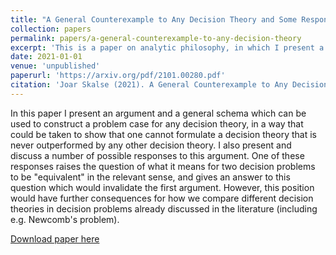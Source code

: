 ```yaml
---
title: "A General Counterexample to Any Decision Theory and Some Responses"
collection: papers
permalink: papers/a-general-counterexample-to-any-decision-theory
excerpt: 'This is a paper on analytic philosophy, in which I present a general schema that can be used to contruct a problem case for any decision theory.'
date: 2021-01-01
venue: 'unpublished'
paperurl: 'https://arxiv.org/pdf/2101.00280.pdf'
citation: 'Joar Skalse (2021). A General Counterexample to Any Decision Theory and Some Responses.'
---
```

In this paper I present an argument and a general schema which can be used to construct a problem case for any decision theory, in a way that could be taken to show that one cannot formulate a decision theory that is never outperformed by any other decision theory. I also present and discuss a number of possible responses to this argument. One of these responses raises the question of what it means for two decision problems to be "equivalent" in the relevant sense, and gives an answer to this question which would invalidate the first argument. However, this position would have further consequences for how we compare different decision theories in decision problems already discussed in the literature (including e.g. Newcomb's problem).

[Download paper here](https://arxiv.org/pdf/2101.00280.pdf)
